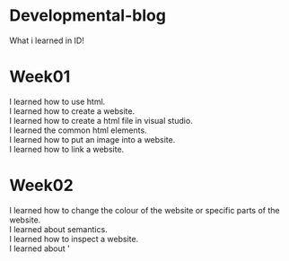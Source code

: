 # Developmental-blog
What i learned in ID!<br>

# Week01
I learned how to use html.<br>
I learned how to create a website.<br>
I learned how to create a html file in visual studio.<br>
I learned the common html elements.<br>
I learned how to put an image into a website.<br>
I learned how to link a website.<br>

# Week02
I learned how to change the colour of the website or specific parts of the website. <br>
I learned about semantics. <br>
I learned how to inspect a website. <br>
I learned about '<style>'.<br>
I learned about '#'.<br>
I learned how to change the fonts.<br>
I learned how to use css.<br>

# Week03
I learned about the '<form>' tag.<br>
I learned how to use '<input>' tag to create different type of questiobns.<br>
I learned how to create a button in a website.<br>
I leanred how to put a placeholder in a text box.<br>
I learned how to make a question have validations.<br>
I learned about descendant selector.<br>
I learned about class.<br>
I learned how to go mobile mode in the computer.<br>
I learned about position.<br>
I learned about flexbox.<br>

# Week04
I learned how to make a responsive image.<br>
I learned how to make a max scale.<br>
I learned how to fit image on a box.<br>
I learned how to create media query to cater for mobile device.<br>
I learned how to link Git into your visual studio.<br>
  
# Week 05
I learned what is javascript.<br>
